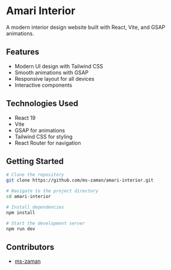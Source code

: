 # Amari Interior

A modern interior design website built with React, Vite, and GSAP animations.

## Features

-   Modern UI design with Tailwind CSS
-   Smooth animations with GSAP
-   Responsive layout for all devices
-   Interactive components

## Technologies Used

-   React 19
-   Vite
-   GSAP for animations
-   Tailwind CSS for styling
-   React Router for navigation

## Getting Started

```bash
# Clone the repository
git clone https://github.com/ms-zaman/amari-interior.git

# Navigate to the project directory
cd amari-interior

# Install dependencies
npm install

# Start the development server
npm run dev
```

## Contributors

-   [ms-zaman](https://github.com/ms-zaman)
